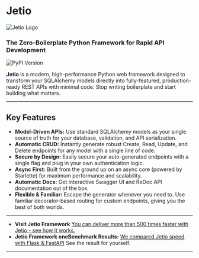 # Jetio
![Jetio Logo](https://github.com/cehstephen/jetio/raw/main/jetio_main_logo.png)
### The Zero-Boilerplate Python Framework for Rapid API Development

![PyPI Version](https://img.shields.io/pypi/v/jetio?style=for-the-badge)

**Jetio** is a modern, high-performance Python web framework designed to transform your SQLAlchemy models directly into fully-featured, production-ready REST APIs with minimal code. Stop writing boilerplate and start building what matters.

---

## Key Features

* **Model-Driven APIs:** Use standard SQLAlchemy models as your single source of truth for your database, validation, and API serialization.
* **Automatic CRUD:** Instantly generate robust Create, Read, Update, and Delete endpoints for any model with a single line of code.
* **Secure by Design:** Easily secure your auto-generated endpoints with a single flag and plug in your own authentication logic.
* **Async First:** Built from the ground up on an async core (powered by Starlette) for maximum performance and scalability.
* **Automatic Docs:** Get interactive Swagger UI and ReDoc API documentation out of the box.
* **Flexible & Familiar:** Escape the generator whenever you need to. Use familiar decorator-based routing for custom endpoints, giving you the best of both worlds.

---

- **Visit Jetio Framework** [You can deliver more than 500 times faster with Jetio - see how it works.](https://jetio.org)
- **Jetio Framework oneBenchmark Results:** [We compared Jetio speed with Flask & FastAPI](https://jetio.org/jetio_benchmark_report.html) See the result for yourself.
---
